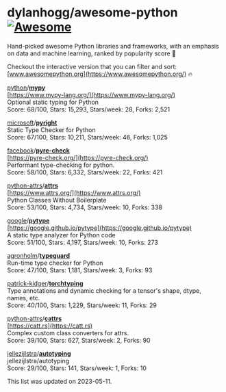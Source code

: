 # dylanhogg/awesome-python  [![Awesome](https://awesome.re/badge.svg)](https://awesome.re)  

Hand-picked awesome Python libraries and frameworks, 
with an emphasis on data and machine learning, ranked by popularity score 🐍  

Checkout the interactive version that you can filter and sort: 
[www.awesomepython.org](https://www.awesomepython.org/) 🔥  


<a href="https://github.com/python)">python</a>/<b><a href="https://github.com/python/mypy">mypy</a></b>  
[https://www.mypy-lang.org/](https://www.mypy-lang.org/)  
Optional static typing for Python  
Score: 68/100, Stars: 15,293, Stars/week: 28, Forks: 2,521  


<a href="https://github.com/microsoft)">microsoft</a>/<b><a href="https://github.com/microsoft/pyright">pyright</a></b>  
Static Type Checker for Python  
Score: 67/100, Stars: 10,211, Stars/week: 46, Forks: 1,025  


<a href="https://github.com/facebook)">facebook</a>/<b><a href="https://github.com/facebook/pyre-check">pyre-check</a></b>  
[https://pyre-check.org/](https://pyre-check.org/)  
Performant type-checking for python.  
Score: 58/100, Stars: 6,332, Stars/week: 22, Forks: 421  


<a href="https://github.com/python-attrs)">python-attrs</a>/<b><a href="https://github.com/python-attrs/attrs">attrs</a></b>  
[https://www.attrs.org/](https://www.attrs.org/)  
Python Classes Without Boilerplate  
Score: 53/100, Stars: 4,734, Stars/week: 10, Forks: 338  


<a href="https://github.com/google)">google</a>/<b><a href="https://github.com/google/pytype">pytype</a></b>  
[https://google.github.io/pytype](https://google.github.io/pytype)  
A static type analyzer for Python code  
Score: 51/100, Stars: 4,197, Stars/week: 10, Forks: 273  


<a href="https://github.com/agronholm)">agronholm</a>/<b><a href="https://github.com/agronholm/typeguard">typeguard</a></b>  
Run-time type checker for Python  
Score: 47/100, Stars: 1,181, Stars/week: 3, Forks: 93  


<a href="https://github.com/patrick-kidger)">patrick-kidger</a>/<b><a href="https://github.com/patrick-kidger/torchtyping">torchtyping</a></b>  
Type annotations and dynamic checking for a tensor's shape, dtype, names, etc.  
Score: 40/100, Stars: 1,229, Stars/week: 11, Forks: 29  


<a href="https://github.com/python-attrs)">python-attrs</a>/<b><a href="https://github.com/python-attrs/cattrs">cattrs</a></b>  
[https://catt.rs](https://catt.rs)  
Complex custom class converters for attrs.  
Score: 39/100, Stars: 627, Stars/week: 2, Forks: 90  


<a href="https://github.com/jellezijlstra)">jellezijlstra</a>/<b><a href="https://github.com/jellezijlstra/autotyping">autotyping</a></b>  
jellezijlstra/autotyping  
Score: 29/100, Stars: 141, Stars/week: 1, Forks: 10  


This list was updated on 2023-05-11.